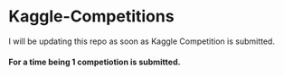 # Kaggle-Competitions

I will be updating this repo as soon as Kaggle Competition is submitted.
#### For a time being 1 competiotion is submitted.
